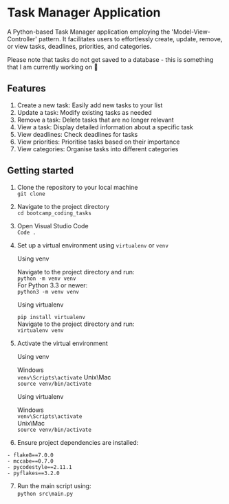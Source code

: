 # Task Manager Application

A Python-based Task Manager application employing the
'Model-View-Controller' pattern. It facilitates users to
effortlessly create, update, remove, or view tasks, deadlines,
priorities, and categories.

Please note that tasks do not get saved to a database - this is something that I am
currently working on 🚧

## Features

1. Create a new task: Easily add new tasks to your list
2. Update a task: Modify existing tasks as needed
3. Remove a task: Delete tasks that are no longer relevant
4. View a task: Display detailed information about a specific task
5. View deadlines: Check deadlines for tasks
6. View priorities: Prioritise tasks based on their importance
7. View categories: Organise tasks into different categories

## Getting started

1. Clone the repository to your local machine <br />
   `git clone`
2. Navigate to the project directory <br />
   `cd bootcamp_coding_tasks`
3. Open Visual Studio Code <br />
   `Code .`
4. Set up a virtual environment using `virtualenv` or `venv`

   Using venv

   Navigate to the project directory and run: <br />
   `python -m venv venv` <br />
   For Python 3.3 or newer: <br />
   `python3 -m venv venv`

   Using virtualenv

   `pip install virtualenv` <br />
   Navigate to the project directory and run: <br />
   `virtualenv venv`

5. Activate the virtual environment

   Using venv

   Windows <br />
   `venv\Scripts\activate`
   Unix\Mac <br />
   `source venv/bin/activate`

   Using virtualenv <br />

   Windows <br />
   `venv\Scripts\activate` <br />
   Unix\Mac <br />
   `source venv/bin/activate`

6. Ensure project dependencies are installed: <br />

```
- flake8==7.0.0
- mccabe==0.7.0
- pycodestyle==2.11.1
- pyflakes==3.2.0
```

7. Run the main script using: <br />
   `python src\main.py`
